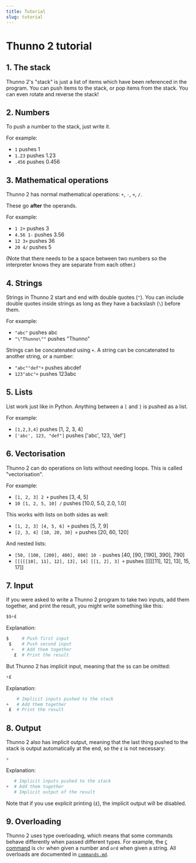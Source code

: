 ```yaml
---
title: Tutorial
slug: tutorial
---
```


# Thunno 2 tutorial

## 1. The stack

Thunno 2's "stack" is just a list of items which have been referenced in the program. You can push items to the stack, or pop items from the stack. You can even rotate and reverse the stack! <!-- TODO -->

## 2. Numbers

To push a number to the stack, just write it.

For example:

- `1` pushes 1
- `1.23` pushes 1.23
- `.456` pushes 0.456

## 3. Mathematical operations

Thunno 2 has normal mathematical operations: `+`, `-`, `×`, `/`.

These go **after** the operands.

For example:

- `1 2+` pushes 3
- `4.56 1-` pushes 3.56
- `12 3×` pushes 36
- `20 4/` pushes 5

(Note that there needs to be a space between two numbers so the interpreter knows they are separate from each other.)

## 4. Strings

Strings in Thunno 2 start and end with double quotes (`"`). You can include double quotes inside strings as long as they have a backslash (`\`) before them.

For example:

- `"abc"` pushes abc
- `"\"Thunno\""` pushes "Thunno"

Strings can be concatenated using `+`. A string can be concatenated to another string, or a number:

- `"abc""def"+` pushes abcdef
- `123"abc"+` pushes 123abc

## 5. Lists

List work just like in Python. Anything between a `[` and `]` is pushed as a list.

For example:

- `[1,2,3,4]` pushes [1, 2, 3, 4]
- `['abc', 123, "def"]` pushes ['abc', 123, 'def']

## 6. Vectorisation

Thunno 2 can do operations on lists without needing loops. This is called "vectorisation".

For example:

- `[1, 2, 3] 2 +` pushes [3, 4, 5]
- `10 [1, 2, 5, 10] /` pushes [10.0, 5.0, 2.0, 1.0]

This works with lists on both sides as well:

- `[1, 2, 3] [4, 5, 6] +` pushes [5, 7, 9]
- `[2, 3, 4] [10, 20, 30] ×` pushes [20, 60, 120]

And nested lists:

- `[50, [100, [200], 400], 800] 10 -` pushes [40, [90, [190], 390], 790]
- `[[[[[10], 11], 12], 13], 14] [[1, 2], 3] +` pushes [[[[[11], 12], 13], 15, 17]]

## 7. Input

If you were asked to write a Thunno 2 program to take two inputs, add them together, and print the result, you might write something like this:

```python
$$+£
```

Explanation:

```python
$     # Push first input
 $    # Push second input
  +   # Add them together
   £  # Print the result
```

But Thunno 2 has implicit input, meaning that the `$`s can be omitted:

```python
+£
```

Explanation:

```python
    # Implicit inputs pushed to the stack
+   # Add them together
 £  # Print the result
```

## 8. Output

Thunno 2 also has implicit output, meaning that the last thing pushed to the stack is output automatically at the end, so the `£` is not necessary:

```python
+
```

Explanation:

```python
   # Implicit inputs pushed to the stack
+  # Add them together
   # Implicit output of the result
```

Note that if you use explicit printing (`£`), the implicit output will be disabled.

## 9. Overloading

Thunno 2 uses type overloading, which means that some commands behave differently when passed different types. For example, the [`C` command](https://github.com/Thunno/Thunno2/blob/main/docs/commands.md#c-chr--ord) is `chr` when given a number and `ord` when given a string. All overloads are documented in [`commands.md`](https://github.com/Thunno/Thunno2/blob/main/docs/commands.md).
